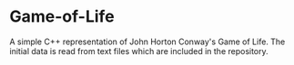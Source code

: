 # Game-of-Life
A simple C++ representation of John Horton Conway's Game of Life. 
The initial data is read from text files which are included in the repository.
